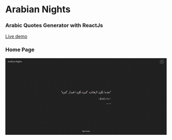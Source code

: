 # Arabian Nights
### Arabic Quotes Generator with ReactJs

[Live demo](http://arabiannights.vercel.app/)

### Home Page
![home](./screenshots/home.png)